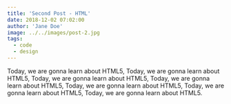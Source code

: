 ```yaml
---
title: 'Second Post - HTML'
date: 2018-12-02 07:02:00
author: 'Jane Doe'
image: ../../images/post-2.jpg
tags:
  - code
  - design
---
```


Today, we are gonna learn about HTML5, Today, we are gonna learn about HTML5, Today, we are gonna learn about HTML5, Today, we are gonna learn about HTML5, Today, we are gonna learn about HTML5, Today, we are gonna learn about HTML5, Today, we are gonna learn about HTML5.
